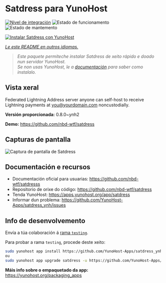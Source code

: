 <!--
NOTA: Este README foi creado automáticamente por <https://github.com/YunoHost/apps/tree/master/tools/readme_generator>
NON debe editarse manualmente.
-->

# Satdress para YunoHost

[![Nivel de integración](https://apps.yunohost.org/badge/integration/satdress)](https://ci-apps.yunohost.org/ci/apps/satdress/)
![Estado de funcionamento](https://apps.yunohost.org/badge/state/satdress)
![Estado de mantemento](https://apps.yunohost.org/badge/maintained/satdress)

[![Instalar Satdress con YunoHost](https://install-app.yunohost.org/install-with-yunohost.svg)](https://install-app.yunohost.org/?app=satdress)

*[Le este README en outros idiomas.](./ALL_README.md)*

> *Este paquete permíteche instalar Satdress de xeito rápido e doado nun servidor YunoHost.*  
> *Se non usas YunoHost, le a [documentación](https://yunohost.org/install) para saber como instalalo.*

## Vista xeral

Federated Lightning Address server anyone can self-host to receive Lightning payments at you@yourdomain.com noncustodially.


**Versión proporcionada:** 0.8.0~ynh2

**Demo:** <https://github.com/nbd-wtf/satdress>

## Capturas de pantalla

![Captura de pantalla de Satdress](./doc/screenshots/example.jpg)

## Documentación e recursos

- Documentación oficial para usuarias: <https://github.com/nbd-wtf/satdresss>
- Repositorio de orixe do código: <https://github.com/nbd-wtf/satdress>
- Tenda YunoHost: <https://apps.yunohost.org/app/satdress>
- Informar dun problema: <https://github.com/YunoHost-Apps/satdress_ynh/issues>

## Info de desenvolvemento

Envía a túa colaboración á [rama `testing`](https://github.com/YunoHost-Apps/satdress_ynh/tree/testing).

Para probar a rama `testing`, procede deste xeito:

```bash
sudo yunohost app install https://github.com/YunoHost-Apps/satdress_ynh/tree/testing --debug
ou
sudo yunohost app upgrade satdress -u https://github.com/YunoHost-Apps/satdress_ynh/tree/testing --debug
```

**Máis info sobre o empaquetado da app:** <https://yunohost.org/packaging_apps>
